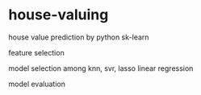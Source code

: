 # house-valuing

house value prediction by python sk-learn

feature selection

model selection among knn, svr, lasso linear regression

model evaluation
